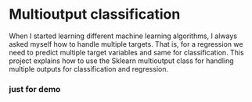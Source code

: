 # Multioutput classification

When I started learning different machine learning algorithms, I always asked myself how to handle multiple targets. That is, for a regression we need to predict multiple target variables and same for classification. This project explains how to use the Sklearn multioutput class for handling multiple outputs for classification and regression.


### just for demo
